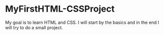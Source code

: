 # MyFirstHTML-CSSProject
My goal is to learn HTML and CSS. I will start by the basics and in the end I will try to do a small project.
